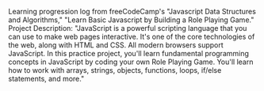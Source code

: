 Learning progression log from freeCodeCamp's "Javascript Data Structures and Algorithms," "Learn Basic Javascript by Building a Role Playing Game."
Project Description:
    "JavaScript is a powerful scripting language that you can use to make web pages interactive. It's one of the core technologies of the web, along with HTML and CSS. All modern browsers support JavaScript.
    In this practice project, you'll learn fundamental programming concepts in JavaScript by coding your own Role Playing Game. You'll learn how to work with arrays, strings, objects, functions, loops, if/else statements, and more."